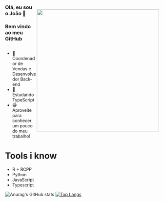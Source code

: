 <img style="margin-top: 40px;" align="right" width="400px" src="https://64.media.tumblr.com/d1c3c440972312cd037af0b041ea3a88/tumblr_pnm8l1DrRK1rgx1dyo1_540.gif">

### Olá, eu sou o João 👋
### Bem vindo ao meu GitHub
##

- 🔭 Coordenador de Vendas e Desenvolvedor Back-end
- 🌱 Estudando TypeScript
- 😁 Aproveite para conhecer um pouco do meu trabalho!
##

# Tools i know

<!--tech stack icons-->
- R + RCPP
- Python
- JavaScript
- Typescript


![Anurag's GitHub stats](https://github-readme-stats.vercel.app/api?username=jrijo7&theme=monokai&show_icons=true)
[![Top Langs](https://github-readme-stats.vercel.app/api/top-langs/?username=jrijo7&theme=monokai&show_icons=true&layout=compact)](https://github.com/jrijo7/github-readme-stats)

##
